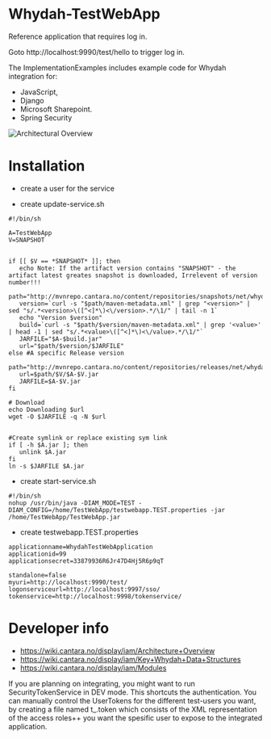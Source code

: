 Whydah-TestWebApp
=================

Reference application that requires log in.

Goto http://localhost:9990/test/hello to trigger log in.


The ImplementationExamples includes example code for Whydah integration for:
* JavaScript,
* Django
* Microsoft Sharepoint.
* Spring Security

![Architectural Overview](https://raw2.github.com/altran/Whydah-SSOLoginWebApp/master/Whydah%20infrastructure.png)

Installation
============



* create a user for the service

* create update-service.sh
```
#!/bin/sh

A=TestWebApp
V=SNAPSHOT


if [[ $V == *SNAPSHOT* ]]; then
   echo Note: If the artifact version contains "SNAPSHOT" - the artifact latest greates snapshot is downloaded, Irrelevent of version number!!!
   path="http://mvnrepo.cantara.no/content/repositories/snapshots/net/whydah/sso/web/$A"
   version=`curl -s "$path/maven-metadata.xml" | grep "<version>" | sed "s/.*<version>\([^<]*\)<\/version>.*/\1/" | tail -n 1`
   echo "Version $version"
   build=`curl -s "$path/$version/maven-metadata.xml" | grep '<value>' | head -1 | sed "s/.*<value>\([^<]*\)<\/value>.*/\1/"`
   JARFILE="$A-$build.jar"
   url="$path/$version/$JARFILE"
else #A specific Release version
   path="http://mvnrepo.cantara.no/content/repositories/releases/net/whydah/sso/web/$A"
   url=$path/$V/$A-$V.jar
   JARFILE=$A-$V.jar
fi

# Download
echo Downloading $url
wget -O $JARFILE -q -N $url


#Create symlink or replace existing sym link
if [ -h $A.jar ]; then
   unlink $A.jar
fi
ln -s $JARFILE $A.jar
```


* create start-service.sh
```
#!/bin/sh
nohup /usr/bin/java -DIAM_MODE=TEST -DIAM_CONFIG=/home/TestWebApp/testwebapp.TEST.properties -jar /home/TestWebApp/TestWebApp.jar
```


* create testwebapp.TEST.properties
```
applicationname=WhydahTestWebApplication
applicationid=99
applicationsecret=33879936R6Jr47D4Hj5R6p9qT

standalone=false
myuri=http://localhost:9990/test/
logonserviceurl=http://localhost:9997/sso/
tokenservice=http://localhost:9998/tokenservice/
```



Developer info
==============

* https://wiki.cantara.no/display/iam/Architecture+Overview
* https://wiki.cantara.no/display/iam/Key+Whydah+Data+Structures
* https://wiki.cantara.no/display/iam/Modules

If you are planning on integrating, you might want to run SecurityTokenService in DEV mode. This shortcuts the authentication.
You can manually control the UserTokens for the different test-users you want, by creating a file named t_<username>.token which
consists of the XML representation of the access roles++ you want the spesific user to expose to the integrated application.
